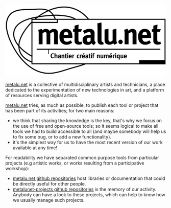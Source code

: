 ![metalu.net-logo](img/logo-metalu-net.png)


[metalu.net](http://metalu.net) is a collective of multidisciplinary artists and technicians, a place dedicated to the experimentation of new technologies in art, and a platform of resources serving digital artists.

[metalu.net](http://metalu.net) tries, as much as possible, to publish each tool or project that has been part of its activities; for two main reasons:

- we think that sharing the knowledge is the key, that's why we focus on the use of free and open-source tools; so it seems logical to make all tools we had to build accessible to all (and maybe somebody will help us to fix some bug, or to add a new functionality).
- it's the simplest way for us to have the most recent version of our work available at any time!

For readability we have separated common purpose tools from particular projects (e.g artistic works, or works resulting from a participative workshop):

- [metalu.net github repositories](https://github.com/MetaluNet) host libraries or documentation that could be directly useful for other people. 
- [metalunet-projects github repositories](https://github.com/MetaluNetProjects) is the memory of our activity. Anybody can have a look to these projects, which can help to know how we usually manage such projects.



